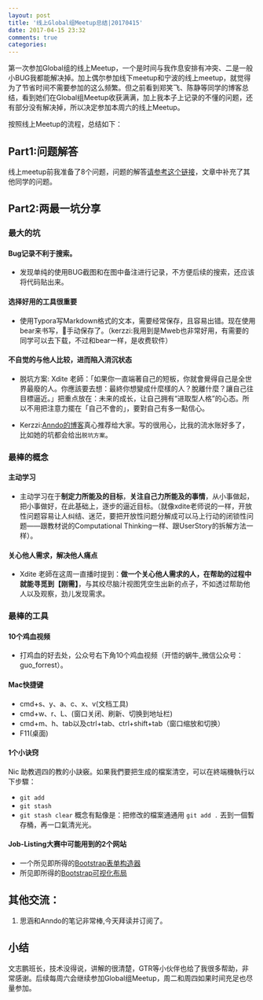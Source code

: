 ```yaml
---
layout: post
title: '线上Global组Meetup总结|20170415'
date: 2017-04-15 23:32
comments: true
categories:
---
```

第一次参加Global组的线上Meetup，一个是时间与我作息安排有冲突、二是一般小BUG我都能解决掉。加上偶尔参加线下meetup和宁波的线上meetup，就觉得为了节省时间不需要参加的这么频繁。但之前看到郑笑飞、陈静等同学的博客总结，看到她们在Global组Meetup收获满满，加上我本子上记录的不懂的问题，还有部分没有解决掉，所以决定参加本周六的线上Meetup。

按照线上Meetup的流程，总结如下：

## Part1:问题解答
线上meetup前我准备了8个问题，问题的解答[请参考这个链接](http://kerzzi.logdown.com/posts/1710379)，文章中补充了其他同学的问题。

## Part2:两最一坑分享
### 最大的坑
#### Bug记录不利于搜索。
* 发现单纯的使用BUG截图和在图中备注进行记录，不方便后续的搜索，还应该将代码贴出来。

#### 选择好用的工具很重要
* 使用Typora写Markdown格式的文本，需要经常保存，且容易出错。现在使用bear来书写，🙅手动保存了。（kerzzi:我用到是Mweb也非常好用，有需要的同学可以去下载，不过和bear一样，是收费软件）

#### 不自觉的与他人比较，进而陷入消沉状态
* 脱坑方案: Xdite 老師：「如果你一直端著自己的短板，你就會覺得自己是全世界最廢的人。你應該要去想：最終你想變成什麼樣的人？脫離什麼？讓自己往目標逼近。」把重点放在：未来的成长，让自己拥有“进取型人格”的心态。所以不用把注意力擺在「自己不會的」，要對自己有多一點信心。

* Kerzzi:[Anndo的博客](http://anndo-blog.logdown.com/)真心推荐给大家。写的很用心，比我的流水账好多了，比如她的坑都会给出```脱坑方案```。

### 最棒的概念
#### 主动学习
* 主动学习在于**制定力所能及的目标**，**关注自己力所能及的事情**，从小事做起，把小事做好，在此基础上，逐步的逼近目标。（就像xdite老师说的一样，开放性问题容易让人纠结、迷茫，要把开放性问题分解成可以马上行动的闭锁性问题——跟教材说的Computational Thinking一样、跟UserStory的拆解方法一样）。

#### 关心他人需求，解决他人痛点
* Xdite 老師在这周一直播时提到：**做一个关心他人需求的人，在帮助的过程中就能寻觅到【刚需】**，与其绞尽脑汁视图凭空生出新的点子，不如透过帮助他人以及观察，劲儿发现需求。

### 最棒的工具
#### 10个鸡血视频
* 打鸡血的好去处，公众号右下角10个鸡血视频（开悟的蜗牛_微信公众号：guo_forrest）。

#### Mac快捷键
* cmd+s、y、a、c、x、v(文档工具)
* cmd+w、r、L、(窗口关闭、刷新、切换到地址栏)
* cmd+m、h、tab以及ctrl+tab、ctrl+shift+tab（窗口缩放和切换）
* F11(桌面)

#### 1个小诀窍
Nic 助教週四的教的小訣竅。如果我們要把生成的檔案清空，可以在終端機執行以下步驟：
* ```git add```
* ```git stash```
* ```git stash clear```
概念有點像是：把修改的檔案通通用 ```git add .``` 丟到一個暫存桶，再一口氣清光光。

#### Job-Listing大赛中可能用到的2个网站
* 一个所见即所得的[Bootstrap表单构造器](http://www.bootcss.com/p/bootstrap-form-builder/)
* 所见即所得的[Bootstrap可视化布局](http://www.bootcss.com/p/layoutit/)

## 其他交流：
1. 思涵和Anndo的笔记非常棒,今天拜读并订阅了。

## 小结
文志鹏班长，技术没得说，讲解的很清楚，GTR等小伙伴也给了我很多帮助，非常感谢。后续每周六会继续参加Global组Meetup，周二和周四如果时间充足也尽量参加。
